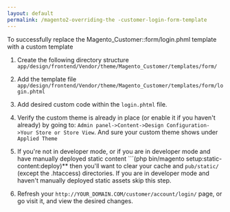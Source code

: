 ```yaml
---
layout: default
permalink: /magento2-overriding-the -customer-login-form-template
---
```

To successfully replace the Magento_Customer::form/login.phml template with a custom template

1. Create the following directory structure ```app/design/frontend/Vendor/theme/Magento_Customer/templates/form/```
2. Add the template file ```app/design/frontend/Vendor/theme/Magento_Customer/templates/form/login.phtml```
3. Add desired custom code within the ```login.phtml``` file.
4. Verify the custom theme is already in place (or enable it if you haven't already) by going to: ```Admin panel->Content->Design Configuration->Your Store or Store View```. And sure your custom theme shows under ```Applied Theme```
5. If you're not in developer mode, or if you are in developer mode and have manually deployed static content ```(php bin/magento setup:static-content:deploy)** then you'll want to clear your cache and ``pub/static/`` (except the .htaccess) directories. If you are in developer mode and haven't manually deployed static assets skip this step.

6. Refresh your ```http://YOUR_DOMAIN.COM/customer/account/login/``` page, or go visit it, and view the desired changes.
